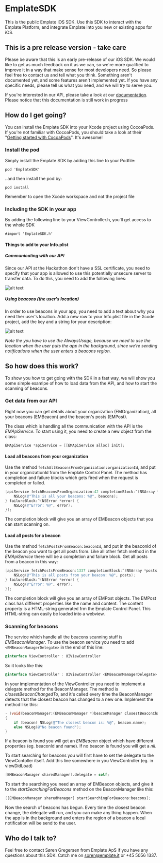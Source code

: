 # EmplateSDK

This is the public Emplate iOS SDK. Use this SDK to interact with the Emplate Platform, and integrate Emplate into you new or existing apps for iOS.

## This is a pre release version - take care
Please be aware that this is an early pre-release of our iOS SDK. We would like to get as much feedback on it as we can, so we're more qualified to improve it in a way that make sense for most developers need. So please feel free to contact us and tell what you think.
Something aren't documented yet, and some features aren't implemented yet. If you have any specific needs, please tell us what you need, and we will try to serve you.

If you're interested in our API, please take a look at our [documentation](http://docs.emplateapiversion2.apiary.io). Please notice that this documentation is still work in progress

## How do I get going?
You can install the Emplate SDK into your Xcode project using CocoaPods. If you're not familiar with CocoaPods, you should take a look at their "[Getting started with CocoaPods](https://guides.cocoapods.org/using/getting-started.html)". It's awesome!

### Install the pod
Simply install the Emplate SDK by adding this line to your Podfile:

`pod 'EmplateSDK'`

..and then install the pod by:

`pod install`

Remember to open the Xcode workspace and not the project file

### Including the SDK in your app
By adding the following line to your ViewController.h, you'll get access to the whole SDK

`#import 'EmplateSDK.h'`


#### Things to add to your Info.plist
##### Communicating with our API
Since our API at the Hackathon don't have a SSL certificate, you need to specify that your app is allowed to use this potentially unsecure server to transfer data. To do this, you need to add the following lines:

![alt text](https://dl.dropboxusercontent.com/u/2618630/EmplateSDK/NSAppTransportSecurity.png "NSAppTransportSecurity")

##### Using beacons (the user's location)
In order to use beacons in your app, you need to add a text about why you need ther user's location. Add a new row to your Info.plist file in the Xcode project, add the key and a string for your description:

![alt text](https://dl.dropboxusercontent.com/u/2618630/EmplateSDK/UserLocation.png "UserLocation")

_Note the you have to use the AlwaysUsage, because we need to use the location when the user puts the app in the background, since we're sending notifications when the user enters a beacons region._

## So how does this work?
To show you how to get going with the SDK in a fast way, we will show you some simple examlpe of how to load data from the API, and how to start the scanning of beacons.

### Get data from our API
Right now you can get details about your organization (EMOrganization), all your beacons (EMBeacon) and the beacon's posts (EMPost).

The class which is handling all the communication with the API is the _EMApiService_. To start using it, you need to create a new object from the class:

``` objective-c
EMApiService *apiService = [[EMApiService alloc] init];
```

#### Load all beacons from your organization
Use the method `fetchAllBeaconsFromOrganization:organizationId`, and put in your organizationId from the Emplate Control Panel. The method has completion and failure blocks which gets fired when the request is completed or failed.

``` objective-c
[apiService fetchBeaconsFromOrganization:42 completionBlock:^(NSArray *beacons) {
    NSLog(@"This is all your beacons: %@", beacons);
} failureBlock:^(NSError *error) {
    NSLog(@"Error: %@", error);
}];
```

The completion block will give you an array of EMBeacon objects that you can start scanning on.

#### Load all posts for a beacon
Use the method `fetchPostsFromBeacon:beaconId`, and put in the beaconId of the beacon you want to get all posts from. Like all other fetch method in the _EMApiService_ there will be a completion and failure block. Get all posts from a beacon in this way:
``` objective-c
[apiService fetchPostsFromBeacon:1337 completionBlock:^(NSArray *posts) {
    NSLog(@"This is all posts from your beacon: %@", posts);
} failureBlock:^(NSError *error) {
    NSLog(@"Error: %@", error);
}];
```

The completion block will give you an array of EMPost objects. The EMPost class has different properties like the name and content. The content property is a HTML-string generated frm the Emplate Control Panel. This HTML-string can easily be loaded into a webview.

### Scanning for beacons
The service which handle all the beacons scanning stuff is _EMBeaconManager_. To use the beacon service you need to add `<EMBeaconManagerDelegate>` in the end of this line:

``` objective-c
@interface ViewController : UIViewController
```
So it looks like this:
``` objective-c
@interface ViewController : UIViewController <EMBeaconManagerDelegate>
```

In your implementation of the ViewController you need to implement a delegate method for the BeaconManager. The method is _closestBeaconChangedTo_, and it's called every time the BeaconManager detects that the closest beacon has changed to a new one. Implement the method like this:

``` objective-c
- (void)beaconManager:(EMBeaconManager *)beaconManager closestBeaconChangedTo:(EMBeacon *)beacon
{
    if (beacon) NSLog(@"The closest beacon is: %@", beacon.name);
    else NSLog(@"No beacon found");
}
```

If a beacon is found you will get an _EMBeacon_ object which have different properties (eg. beaconId and name). If no beacon is found you will get a _nil_.

To start searching for beacons you will first have to set the delegate to the ViewContoller itself. Add this line somewhere in you ViewController (eg. in viewDidLoad)
``` objective-c
[EMBeaconManager sharedManager].delegate = self;
```

To start the searching you need an array of EMBeacon objects, and give it to the _startSearchingForBeacons_ method on the BeaconManager like this:
``` objective-c
[[EMBeaconManager sharedManager] startSearchingForBeacons:beacons];
```

Now the search of beacons has begun. Every time the closest beacon change, the delegate will run, and you can make any thing happen. When the app is in the background and enters the region of a beacon a local notification will be send to the user.

## Who do I talk to?
Feel free to contact Søren Gregersen from Emplate ApS if you have any questions about this SDK. Catch me on soren@emplate.it or +45 5056 1337.
